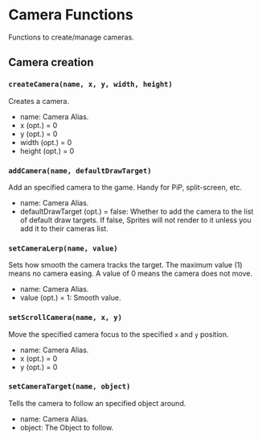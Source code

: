 # Camera Functions

Functions to create/manage cameras.

## Camera creation

### `createCamera(name, x, y, width, height)`

Creates a camera.

- name: Camera Alias.
- x (opt.) = 0
- y (opt.) = 0
- width (opt.) = 0
- height (opt.) = 0

### `addCamera(name, defaultDrawTarget)`

Add an specified camera to the game. Handy for PiP, split-screen, etc.

- name: Camera Alias.
- defaultDrawTarget (opt.) = false: Whether to add the camera to the list of default draw targets. If false, Sprites will not render to it unless you add it to their cameras list.

### `setCameraLerp(name, value)`

Sets how smooth the camera tracks the target. The maximum value (1) means no camera easing. A value of 0 means the camera does not move.

- name: Camera Alias.
- value (opt.) = 1: Smooth value.

### `setScrollCamera(name, x, y)`

Move the specified camera focus to the specified `x` and `y` position.

- name: Camera Alias.
- x (opt.) = 0
- y (opt.) = 0

### `setCameraTarget(name, object)`

Tells the camera to follow an specified object around.

- name: Camera Alias.
- object: The Object to follow.

